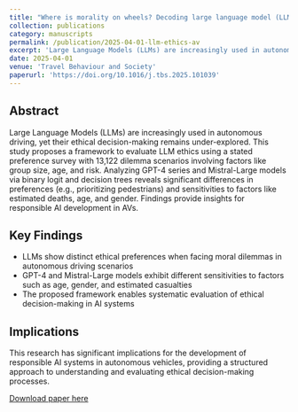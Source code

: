 ```yaml
---
title: "Where is morality on wheels? Decoding large language model (LLM)-driven decision in the ethical dilemmas of autonomous vehicles"
collection: publications
category: manuscripts
permalink: /publication/2025-04-01-llm-ethics-av
excerpt: 'Large Language Models (LLMs) are increasingly used in autonomous driving, yet their ethical decision-making remains under-explored. This study proposes a framework to evaluate LLM ethics using a stated preference survey with 13,122 dilemma scenarios.'
date: 2025-04-01
venue: 'Travel Behaviour and Society'
paperurl: 'https://doi.org/10.1016/j.tbs.2025.101039'
---
```


## Abstract

Large Language Models (LLMs) are increasingly used in autonomous driving, yet their ethical decision-making remains under-explored. This study proposes a framework to evaluate LLM ethics using a stated preference survey with 13,122 dilemma scenarios involving factors like group size, age, and risk. Analyzing GPT-4 series and Mistral-Large models via binary logit and decision trees reveals significant differences in preferences (e.g., prioritizing pedestrians) and sensitivities to factors like estimated deaths, age, and gender. Findings provide insights for responsible AI development in AVs.

## Key Findings

- LLMs show distinct ethical preferences when facing moral dilemmas in autonomous driving scenarios
- GPT-4 and Mistral-Large models exhibit different sensitivities to factors such as age, gender, and estimated casualties
- The proposed framework enables systematic evaluation of ethical decision-making in AI systems

## Implications

This research has significant implications for the development of responsible AI systems in autonomous vehicles, providing a structured approach to understanding and evaluating ethical decision-making processes.

[Download paper here](https://doi.org/10.1016/j.tbs.2025.101039)
